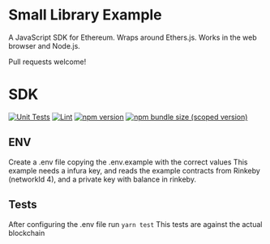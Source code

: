 # Small Library Example

A JavaScript SDK for Ethereum. Wraps around Ethers.js. Works in the web browser and Node.js.

Pull requests welcome!

# SDK

[![Unit Tests](https://github.com/mariano-aguero/sdk-library-boilerplate/workflows/Unit%20Tests/badge.svg)](https://github.com/mariano-aguero/sdk-library-boilerplate/actions?query=workflow%3A%22Unit+Tests%22)
[![Lint](https://github.com/mariano-aguero/sdk-library-boilerplate/workflows/Lint/badge.svg)](https://github.com/mariano-aguero/sdk-library-boilerplate/actions?query=workflow%3ALint)
[![npm version](https://img.shields.io/npm/v/sdk-library-boilerplate/latest.svg)](https://www.npmjs.com/package/sdk-library-boilerplate/v/latest)
[![npm bundle size (scoped version)](https://img.shields.io/bundlephobia/minzip/sdk-library-boilerplate/latest.svg)](https://bundlephobia.com/result?p=sdk-library-boilerplate@latest)


## ENV
Create a .env file copying the .env.example with the correct values
This example needs a infura key, and reads the example contracts from Rinkeby (networkId 4), and a private key with balance in rinkeby.

## Tests
After configuring the .env file run
`yarn test`
This tests are against the actual blockchain
